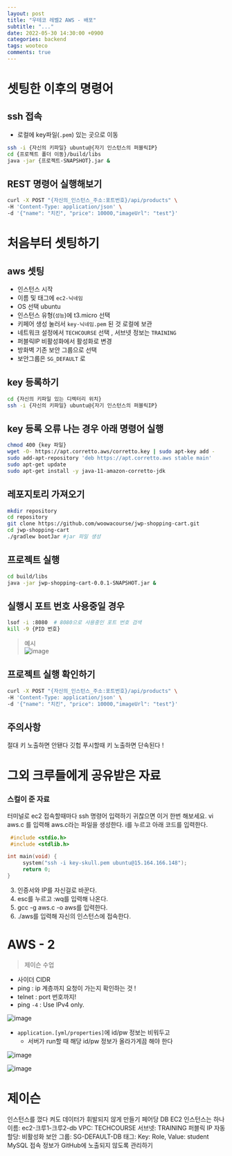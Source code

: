 ```yaml
---
layout: post
title: "우테코 레벨2 AWS - 배포"
subtitle: "..."
date: 2022-05-30 14:30:00 +0900
categories: backend
tags: wooteco
comments: true
---
```


# 셋팅한 이후의 명령어

## ssh 접속

- 로컬에 key파일(`.pem`) 있는 곳으로 이동

```sh
ssh -i {자신의 키파일} ubuntu@{자기 인스턴스의 퍼블릭IP}
cd {프로젝트 폴더 이동}/build/libs
java -jar {프로젝트-SNAPSHOT}.jar &
```

## REST 명령어 실행해보기

```sh
curl -X POST "{자신의_인스턴스_주소:포트번호}/api/products" \
-H 'Content-Type: application/json' \
-d '{"name": "치킨", "price": 10000,"imageUrl": "test"}'
```

# 처음부터 셋팅하기

## aws 셋팅

- 인스턴스 시작
- 이름 및 태그에 `ec2-닉네임`
- OS 선택 ubuntu
- 인스턴스 유형(`성능`)에 t3.micro 선택
- 키페어 생성 눌러서 `key-닉네임.pem` 된 것 로컬에 보관
- 네트워크 설정에서 `TECHCOURSE` 선택 , 서브넷 정보는 `TRAINING`
- 퍼블릭IP 비활성화에서 활성화로 변경
- 방화벽 기존 보안 그룹으로 선택
- 보안그룹은 `SG_DEFAULT` 로

## key 등록하기

```sh
cd {자신의 키파일 있는 디렉터리 위치}
ssh -i {자신의 키파일} ubuntu@{자기 인스턴스의 퍼블릭IP}
```

## key 등록 오류 나는 경우 아래 명령어 실행

```sh
chmod 400 {key 파일}
wget -O- https://apt.corretto.aws/corretto.key | sudo apt-key add -
sudo add-apt-repository 'deb https://apt.corretto.aws stable main'
sudo apt-get update
sudo apt-get install -y java-11-amazon-corretto-jdk
```

## 레포지토리 가져오기

```sh
mkdir repository
cd repository
git clone https://github.com/woowacourse/jwp-shopping-cart.git
cd jwp-shopping-cart
./gradlew bootJar #jar 파일 생성
```

## 프로젝트 실행

```sh
cd build/libs
java -jar jwp-shopping-cart-0.0.1-SNAPSHOT.jar &
```

## 실행시 포트 번호 사용중일 경우

```sh
lsof -i :8080  # 8080으로 사용중인 포트 번호 검색
kill -9 {PID 번호}
```

> 예시  
> ![image](https://user-images.githubusercontent.com/66164361/170990794-e129f8dc-7460-4380-87b2-dd23c04b16d6.png)

## 프로젝트 실행 확인하기

```sh
curl -X POST "{자신의_인스턴스_주소:포트번호}/api/products" \
-H 'Content-Type: application/json' \
-d '{"name": "치킨", "price": 10000,"imageUrl": "test"}'
```

## 주의사항

절대 키 노출하면 안됀다
깃헙 푸시할때 키 노출하면 단속된다 !

# 그외 크루들에게 공유받은 자료

### 스컬이 준 자료

터미널로 ec2 접속할때마다 ssh 명령어 입력하기 귀찮으면 이거 한번 해보세요.
vi aws.c 를 입력해 aws.c라는 파일을 생성한다.
i를 누르고 아래 코드를 입력한다.

```c
 #include <stdio.h>
 #include <stdlib.h>

int main(void) {
     system("ssh -i key-skull.pem ubuntu@15.164.166.148");
     return 0;
}

```

3. 인증서와 IP를 자신걸로 바꾼다.
4. esc를 누르고 :wq를 입력해 나온다.
5. gcc -g aws.c -o aws를 입력한다.
6. ./aws를 입력해 자신의 인스턴스에 접속한다.

# AWS - 2

> 제이슨 수업

- 사이더 CIDR
- ping : ip 계층까지 요청이 가는지 확인하는 것 !
- telnet : port 번호까지!
- ping `-4` : Use IPv4 only.

![image](https://user-images.githubusercontent.com/66164361/171776472-72f2cd3c-5b6e-4e90-94f8-e17398171b93.png)

- `application.[yml/properties]`에 id/pw 정보는 비워두고
  - 서버가 run할 때 해당 id/pw 정보가 올라가게끔 해야 한다

![image](https://user-images.githubusercontent.com/66164361/171777396-4cddd2d1-d619-44b5-bbe4-d70d1b7d60bc.png)

![image](https://user-images.githubusercontent.com/66164361/171777406-0e31cc23-429c-4adc-86fa-b6e59ccd98f2.png)

# 제이슨

인스턴스를 껐다 켜도 데이터가 휘발되지 않게 만들기
페어당 DB EC2 인스턴스는 하나
이름: ec2-크루1-크루2-db
VPC: TECHCOURSE
서브넷: TRAINING
퍼블릭 IP 자동 할당: 비활성화
보안 그룹: SG-DEFAULT-DB
태그: Key: Role, Value: student
MySQL 접속 정보가 GitHub에 노출되지 않도록 관리하기
